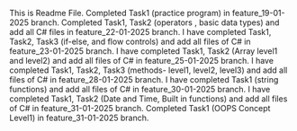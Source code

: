 This is Readme File.
Completed Task1 (practice program) in feature_19-01-2025 branch.
Completed Task1, Task2 (operators , basic data types) and add all C# files in feature_22-01-2025 branch.
I have completed Task1, Task2, Task3 (if-else, and flow controls) and add all files of C# in feature_23-01-2025 branch.
I have completed Task1, Task2 (Array level1 and level2) and add all files of C# in feature_25-01-2025 branch.
I have completed Task1, Task2, Task3 (methods- level1, level2, level3) and add all files of C# in feature_28-01-2025 branch.
I have completed Task1 (string functions) and add all files of C# in feature_30-01-2025 branch. 
I have completed Task1, Task2 (Date and Time, Built in functions) and add all files of C# in feature_31-01-2025 branch.
Completed Task1 (OOPS Concept Level1) in feature_31-01-2025 branch.

